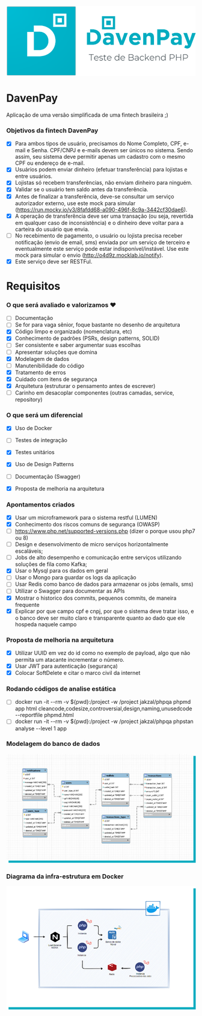 ![alt text](https://github.com/daniel-ventura-costa/daven-pay/blob/main/public/assets/img/logo_completo.png?raw=true)

# DavenPay
Aplicação de uma versão simplificada de uma fintech brasileira ;)

### Objetivos da fintech DavenPay
- [x] Para ambos tipos de usuário, precisamos do Nome Completo, CPF, e-mail e Senha. CPF/CNPJ e e-mails devem ser únicos no sistema. Sendo assim, seu sistema deve permitir apenas um cadastro com o mesmo CPF ou endereço de e-mail.
- [x] Usuários podem enviar dinheiro (efetuar transferência) para lojistas e entre usuários.
- [x] Lojistas só recebem transferências, não enviam dinheiro para ninguém.
- [x] Validar se o usuário tem saldo antes da transferência.
- [x] Antes de finalizar a transferência, deve-se consultar um serviço autorizador externo, use este mock para simular (https://run.mocky.io/v3/8fafdd68-a090-496f-8c9a-3442cf30dae6).
- [x] A operação de transferência deve ser uma transação (ou seja, revertida em qualquer caso de inconsistência) e o dinheiro deve voltar para a carteira do usuário que envia.
- [ ] No recebimento de pagamento, o usuário ou lojista precisa receber notificação (envio de email, sms) enviada por um serviço de terceiro e eventualmente este serviço pode estar indisponível/instável. Use este mock para simular o envio (http://o4d9z.mocklab.io/notify).
- [x] Este serviço deve ser RESTFul.

# Requisitos

### O que será avaliado e valorizamos ❤️

- [ ] Documentação
- [ ] Se for para vaga sênior, foque bastante no desenho de arquitetura
- [x] Código limpo e organizado (nomenclatura, etc)
- [x] Conhecimento de padrões (PSRs, design patterns, SOLID)
- [ ] Ser consistente e saber argumentar suas escolhas
- [ ] Apresentar soluções que domina
- [x] Modelagem de dados
- [ ] Manutenibilidade do código
- [x] Tratamento de erros
- [x] Cuidado com itens de segurança
- [x] Arquitetura (estruturar o pensamento antes de escrever)
- [ ] Carinho em desacoplar componentes (outras camadas, service, repository)

### O que será um diferencial

- [x] Uso de Docker
- [ ] Testes de integração
- [x] Testes unitários
- [x] Uso de Design Patterns
- [ ] Documentação (Swagger)
- [x] Proposta de melhoria na arquitetura


### Apontamentos criados

- [x] Usar um microframework para o sistema restful (LUMEN)
- [x] Conhecimento dos riscos comuns de segurança (OWASP)
- [ ] https://www.php.net/supported-versions.php (dizer o porque usou php7 ou 8)
- [ ] Design e desenvolvimento de micro serviços horizontalmente escaláveis;
- [ ] Jobs de alto desempenho e comunicação entre serviços utilizando soluções de fila como Kafka;
- [x] Usar o Mysql para os dados em geral
- [ ] Usar o Mongo para guardar os logs da aplicação
- [ ] Usar Redis como banco de dados para armazenar os jobs (emails, sms)
- [ ] Utilizar o Swagger para documentar as APIs
- [x] Mostrar o historico dos commits, pequenos commits, de maneira frequente
- [x] Explicar por que campo cpf e cnpj, por que o sistema deve tratar isso, e o banco deve ser muito claro e transparente quanto ao dado que ele hospeda naquele campo

### Proposta de melhoria na arquitetura
- [x] Utilizar UUID em vez do id como no exemplo de payload, algo que não permita um atacante incrementar o número.
- [x] Usar JWT para autenticação (segurança)
- [x] Colocar SoftDelete e citar o marco civil da internet

### Rodando códigos de analise estática
- [ ] docker run -it --rm -v ${pwd}:/project -w /project jakzal/phpqa phpmd app html cleancode,codesize,controversial,design,naming,unusedcode --reportfile phpmd.html
- [ ] docker run -it --rm -v ${pwd}:/project -w /project jakzal/phpqa phpstan analyse --level 1 app

### Modelagem do banco de dados

![alt text](https://github.com/daniel-ventura-costa/daven-pay/blob/main/public/assets/img/modelagem_banco_de_dados_1.jpg?raw=true)

### Diagrama da infra-estrutura em Docker

![alt text](https://github.com/daniel-ventura-costa/daven-pay/blob/main/public/assets/img/modelagem_infra_1.jpg?raw=true)